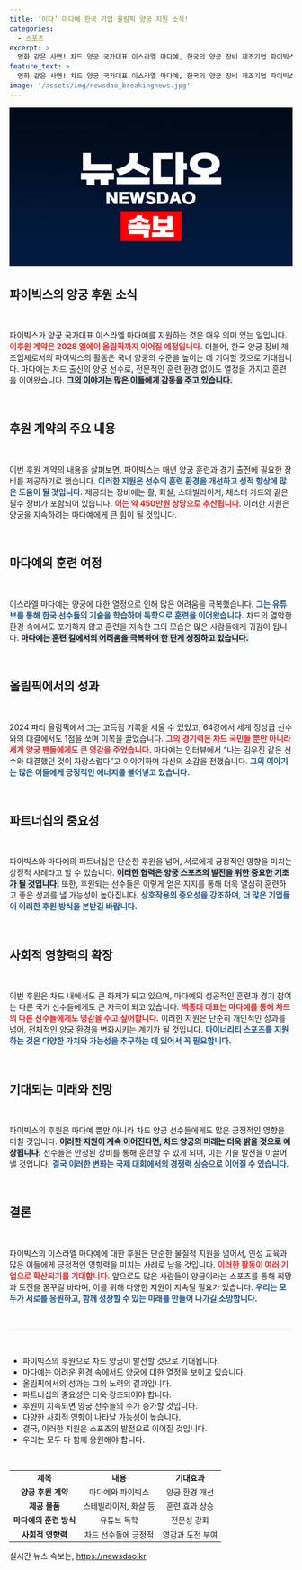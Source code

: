 ```yaml
---
title: ‘이다’ 마다예 한국 기업 올림픽 양궁 지원 소식!
categories:
  - 스포츠
excerpt: >
  영화 같은 사연! 차드 양궁 국가대표 이스라엘 마다예, 한국의 양궁 장비 제조기업 파이빅스의 후원을 받아 훈련 gear를 지원받는다. 1점 궁사에서 올림픽 꿈을 키우는 그의 여정이 주목받고 있다!
feature_text: >
  영화 같은 사연! 차드 양궁 국가대표 이스라엘 마다예, 한국의 양궁 장비 제조기업 파이빅스의 후원을 받아 훈련 gear를 지원받는다. 1점 궁사에서 올림픽 꿈을 키우는 그의 여정이 주목받고 있다!
image: '/assets/img/newsdao_breakingnews.jpg'
---
```


<p><img src="/assets/img/newsdao_breakingnews.jpg" alt="koreaapp 속보" /></p>

<h2 data-ke-size="size26">파이빅스의 양궁 후원 소식</h2>

<p data-ke-size="size16">&nbsp;</p>

<p>파이빅스가 양궁 국가대표 이스라엘 마다예를 지원하는 것은 매우 의미 있는 일입니다. <b><span style="color: #ee2323;">이후원 계약은 2028 엘에이 올림픽까지 이어질 예정입니다.</span></b> 더불어, 한국 양궁 장비 제조업체로서의 파이빅스의 활동은 국내 양궁의 수준을 높이는 데 기여할 것으로 기대됩니다. 마다예는 차드 출신의 양궁 선수로, 전문적인 훈련 환경 없이도 열정을 가지고 훈련을 이어왔습니다. <b><span style="background-color: #21538527;">그의 이야기는 많은 이들에게 감동을 주고 있습니다.</span></b> </p>

<p data-ke-size="size16">&nbsp;</p>

<h2 data-ke-size="size26">후원 계약의 주요 내용</h2>

<p data-ke-size="size16">&nbsp;</p>

<p>이번 후원 계약의 내용을 살펴보면, 파이빅스는 매년 양궁 훈련과 경기 출전에 필요한 장비를 제공하기로 했습니다. <b><span style="color: #1a5490;">이러한 지원은 선수의 훈련 환경을 개선하고 성적 향상에 많은 도움이 될 것입니다.</span></b> 제공되는 장비에는 활, 화살, 스테빌라이저, 체스터 가드와 같은 필수 장비가 포함되어 있습니다. <b><span style="color: #ee2323;">이는 약 450만원 상당으로 추산됩니다.</span></b> 이러한 지원은 양궁을 지속하려는 마다예에게 큰 힘이 될 것입니다.</p>

<p data-ke-size="size16">&nbsp;</p>

<h2 data-ke-size="size26">마다예의 훈련 여정</h2>

<p data-ke-size="size16">&nbsp;</p>

<p>이스라엘 마다예는 양궁에 대한 열정으로 인해 많은 어려움을 극복했습니다. <b><span style="color: #1a5490;">그는 유튜브를 통해 한국 선수들의 기술을 학습하며 독학으로 훈련을 이어왔습니다.</span></b> 차드의 열악한 환경 속에서도 포기하지 않고 훈련을 지속한 그의 모습은 많은 사람들에게 귀감이 됩니다. <b><span style="background-color: #21538527;">마다예는 훈련 길에서의 어려움을 극복하며 한 단계 성장하고 있습니다.</span></b></p>

<p data-ke-size="size16">&nbsp;</p>

<h2 data-ke-size="size26">올림픽에서의 성과</h2>

<p data-ke-size="size16">&nbsp;</p>

<p>2024 파리 올림픽에서 그는 고득점 기록을 세울 수 있었고, 64강에서 세계 정상급 선수와의 대결에서도 1점을 쏘며 이목을 끌었습니다. <b><span style="color: #ee2323;">그의 경기력은 차드 국민들 뿐만 아니라 세계 양궁 팬들에게도 큰 영감을 주었습니다.</span></b> 마다예는 인터뷰에서 “나는 김우진 같은 선수와 대결했던 것이 자랑스럽다”고 이야기하며 자신의 소감을 전했습니다. <b><span style="color: #1a5490;">그의 이야기는 많은 이들에게 긍정적인 에너지를 불어넣고 있습니다.</span></b></p>

<p data-ke-size="size16">&nbsp;</p>

<h2 data-ke-size="size26">파트너십의 중요성</h2>

<p data-ke-size="size16">&nbsp;</p>

<p>파이빅스와 마다예의 파트너십은 단순한 후원을 넘어, 서로에게 긍정적인 영향을 미치는 상징적 사례라고 할 수 있습니다. <b><span style="background-color: #21538527;">이러한 협력은 양궁 스포츠의 발전을 위한 중요한 기초가 될 것입니다.</span></b> 또한, 후원되는 선수들은 이렇게 얻은 지지를 통해 더욱 열심히 훈련하고 좋은 성과를 낼 가능성이 높아집니다. <b><span style="color: #1a5490;">상호작용의 중요성을 강조하며, 더 많은 기업들이 이러한 후원 방식을 본받길 바랍니다.</span></b></p>

<p data-ke-size="size16">&nbsp;</p>

<h2 data-ke-size="size26">사회적 영향력의 확장</h2>

<p data-ke-size="size16">&nbsp;</p>

<p>이번 후원은 차드 내에서도 큰 화제가 되고 있으며, 마다예의 성공적인 훈련과 경기 참여는 다른 국가 선수들에게도 큰 자극이 되고 있습니다. <b><span style="color: #ee2323;">백종대 대표는 마다예를 통해 차드의 다른 선수들에게도 영감을 주고 싶어합니다.</span></b> 이러한 지원은 단순히 개인적인 성과를 넘어, 전체적인 양궁 환경을 변화시키는 계기가 될 것입니다. <b><span style="color: #1a5490;">마이너리티 스포츠를 지원하는 것은 다양한 가치와 가능성을 추구하는 데 있어서 꼭 필요합니다.</span></b></p>

<p data-ke-size="size16">&nbsp;</p>

<h2 data-ke-size="size26">기대되는 미래와 전망</h2>

<p data-ke-size="size16">&nbsp;</p>

<p>파이빅스의 후원은 마다예 뿐만 아니라 차드 양궁 선수들에게도 많은 긍정적인 영향을 미칠 것입니다. <b><span style="background-color: #21538527;">이러한 지원이 계속 이어진다면, 차드 양궁의 미래는 더욱 밝을 것으로 예상됩니다.</span></b> 선수들은 안정된 장비를 통해 훈련할 수 있게 되며, 이는 기술 발전을 이끌어낼 것입니다. <b><span style="color: #1a5490;">결국 이러한 변화는 국제 대회에서의 경쟁력 상승으로 이어질 수 있습니다.</span></b></p>

<p data-ke-size="size16">&nbsp;</p>

<h2 data-ke-size="size26">결론</h2>

<p data-ke-size="size16">&nbsp;</p>

<p>파이빅스의 이스라엘 마다예에 대한 후원은 단순한 물질적 지원을 넘어서, 인성 교육과 많은 이들에게 긍정적인 영향력을 미치는 사례로 남을 것입니다. <b><span style="color: #ee2323;">이러한 활동이 여러 기업으로 확산되기를 기대합니다.</span></b> 앞으로도 많은 사람들이 양궁이라는 스포츠를 통해 희망과 도전을 꿈꾸길 바라며, 이를 위해 다양한 지원이 지속될 필요가 있습니다. <b><span style="color: #1a5490;">우리는 모두가 서로를 응원하고, 함께 성장할 수 있는 미래를 만들어 나가길 소망합니다.</span></b></p>

<p data-ke-size="size16">&nbsp;</p>

<p><hr style="height: 1px; background-color: #eee; border: none;"></hr></p>

<p data-ke-size="size16">&nbsp;</p>

<ul>
<li>파이빅스의 후원으로 차드 양궁이 발전할 것으로 기대됩니다.</li>
<li>마다예는 어려운 환경 속에서도 양궁에 대한 열정을 보이고 있습니다.</li>
<li>올림픽에서의 성과는 그의 노력의 결과입니다.</li>
<li>파트너십의 중요성은 더욱 강조되어야 합니다.</li>
<li>후원이 지속되면 양궁 선수들의 수가 증가할 것입니다.</li>
<li>다양한 사회적 영향이 나타날 가능성이 높습니다.</li>
<li>결국, 이러한 지원은 스포츠의 발전으로 이어질 것입니다.</li>
<li>우리는 모두 다 함께 응원해야 합니다.</li>
</ul>

<p data-ke-size="size16">&nbsp;</p>

<table style="border-collapse: collapse; width: 100%;">
<tr>
<td style="text-align: center; height: 17px;"><b>제목</b></td>
<td style="text-align: center; height: 17px;"><b>내용</b></td>
<td style="text-align: center; height: 17px;"><b>기대효과</b></td>
</tr>
<tr>
<td style="text-align: center; height: 17px;"><b>양궁 후원 계약</b></td>
<td style="text-align: center; height: 17px;">마다예와 파이빅스</td>
<td style="text-align: center; height: 17px;">양궁 환경 개선</td>
</tr>
<tr>
<td style="text-align: center; height: 17px;"><b>제공 물품</b></td>
<td style="text-align: center; height: 17px;">스테빌라이저, 화살 등</td>
<td style="text-align: center; height: 17px;">훈련 효과 상승</td>
</tr>
<tr>
<td style="text-align: center; height: 17px;"><b>마다예의 훈련 방식</b></td>
<td style="text-align: center; height: 17px;">유튜브 독학</td>
<td style="text-align: center; height: 17px;">전문성 강화</td>
</tr>
<tr>
<td style="text-align: center; height: 17px;"><b>사회적 영향력</b></td>
<td style="text-align: center; height: 17px;">차드 선수들에 긍정적</td>
<td style="text-align: center; height: 17px;">영감과 도전 부여</td>
</tr>
</table>
실시간 뉴스 속보는, <a href="https://newsdao.kr" rel="dofollow">https://newsdao.kr</a>


